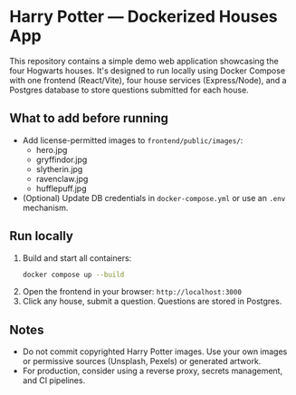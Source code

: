 # Harry Potter — Dockerized Houses App

This repository contains a simple demo web application showcasing the four Hogwarts houses.
It's designed to run locally using Docker Compose with one frontend (React/Vite), four house services (Express/Node),
and a Postgres database to store questions submitted for each house.

## What to add before running
- Add license-permitted images to `frontend/public/images/`:
  - hero.jpg
  - gryffindor.jpg
  - slytherin.jpg
  - ravenclaw.jpg
  - hufflepuff.jpg
- (Optional) Update DB credentials in `docker-compose.yml` or use an `.env` mechanism.

## Run locally
1. Build and start all containers:
   ```bash
   docker compose up --build
   ```
2. Open the frontend in your browser: `http://localhost:3000`
3. Click any house, submit a question. Questions are stored in Postgres.

## Notes
- Do not commit copyrighted Harry Potter images. Use your own images or permissive sources (Unsplash, Pexels) or generated artwork.
- For production, consider using a reverse proxy, secrets management, and CI pipelines.
